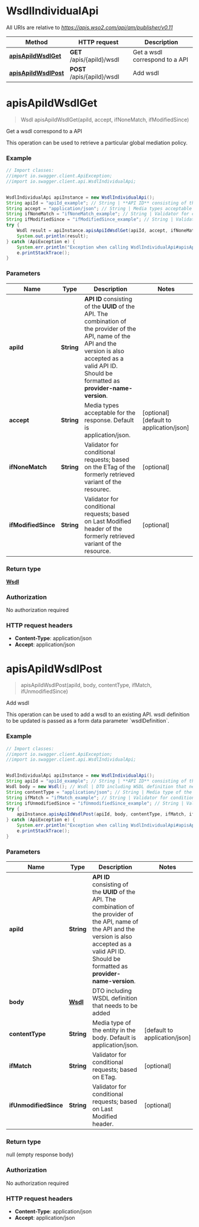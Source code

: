 # WsdlIndividualApi

All URIs are relative to *https://apis.wso2.com/api/am/publisher/v0.11*

Method | HTTP request | Description
------------- | ------------- | -------------
[**apisApiIdWsdlGet**](WsdlIndividualApi.md#apisApiIdWsdlGet) | **GET** /apis/{apiId}/wsdl | Get a wsdl correspond to a API
[**apisApiIdWsdlPost**](WsdlIndividualApi.md#apisApiIdWsdlPost) | **POST** /apis/{apiId}/wsdl | Add wsdl


<a name="apisApiIdWsdlGet"></a>
# **apisApiIdWsdlGet**
> Wsdl apisApiIdWsdlGet(apiId, accept, ifNoneMatch, ifModifiedSince)

Get a wsdl correspond to a API

This operation can be used to retrieve a particular global mediation policy. 

### Example
```java
// Import classes:
//import io.swagger.client.ApiException;
//import io.swagger.client.api.WsdlIndividualApi;


WsdlIndividualApi apiInstance = new WsdlIndividualApi();
String apiId = "apiId_example"; // String | **API ID** consisting of the **UUID** of the API. The combination of the provider of the API, name of the API and the version is also accepted as a valid API ID. Should be formatted as **provider-name-version**. 
String accept = "application/json"; // String | Media types acceptable for the response. Default is application/json. 
String ifNoneMatch = "ifNoneMatch_example"; // String | Validator for conditional requests; based on the ETag of the formerly retrieved variant of the resourec. 
String ifModifiedSince = "ifModifiedSince_example"; // String | Validator for conditional requests; based on Last Modified header of the formerly retrieved variant of the resource. 
try {
    Wsdl result = apiInstance.apisApiIdWsdlGet(apiId, accept, ifNoneMatch, ifModifiedSince);
    System.out.println(result);
} catch (ApiException e) {
    System.err.println("Exception when calling WsdlIndividualApi#apisApiIdWsdlGet");
    e.printStackTrace();
}
```

### Parameters

Name | Type | Description  | Notes
------------- | ------------- | ------------- | -------------
 **apiId** | **String**| **API ID** consisting of the **UUID** of the API. The combination of the provider of the API, name of the API and the version is also accepted as a valid API ID. Should be formatted as **provider-name-version**.  |
 **accept** | **String**| Media types acceptable for the response. Default is application/json.  | [optional] [default to application/json]
 **ifNoneMatch** | **String**| Validator for conditional requests; based on the ETag of the formerly retrieved variant of the resourec.  | [optional]
 **ifModifiedSince** | **String**| Validator for conditional requests; based on Last Modified header of the formerly retrieved variant of the resource.  | [optional]

### Return type

[**Wsdl**](Wsdl.md)

### Authorization

No authorization required

### HTTP request headers

 - **Content-Type**: application/json
 - **Accept**: application/json

<a name="apisApiIdWsdlPost"></a>
# **apisApiIdWsdlPost**
> apisApiIdWsdlPost(apiId, body, contentType, ifMatch, ifUnmodifiedSince)

Add wsdl

This operation can be used to add a wsdl to an existing API. wsdl definition to be updated is passed as a form data parameter &#x60;wsdlDefinition&#x60;. 

### Example
```java
// Import classes:
//import io.swagger.client.ApiException;
//import io.swagger.client.api.WsdlIndividualApi;


WsdlIndividualApi apiInstance = new WsdlIndividualApi();
String apiId = "apiId_example"; // String | **API ID** consisting of the **UUID** of the API. The combination of the provider of the API, name of the API and the version is also accepted as a valid API ID. Should be formatted as **provider-name-version**. 
Wsdl body = new Wsdl(); // Wsdl | DTO including WSDL definition that needs to be added 
String contentType = "application/json"; // String | Media type of the entity in the body. Default is application/json. 
String ifMatch = "ifMatch_example"; // String | Validator for conditional requests; based on ETag. 
String ifUnmodifiedSince = "ifUnmodifiedSince_example"; // String | Validator for conditional requests; based on Last Modified header. 
try {
    apiInstance.apisApiIdWsdlPost(apiId, body, contentType, ifMatch, ifUnmodifiedSince);
} catch (ApiException e) {
    System.err.println("Exception when calling WsdlIndividualApi#apisApiIdWsdlPost");
    e.printStackTrace();
}
```

### Parameters

Name | Type | Description  | Notes
------------- | ------------- | ------------- | -------------
 **apiId** | **String**| **API ID** consisting of the **UUID** of the API. The combination of the provider of the API, name of the API and the version is also accepted as a valid API ID. Should be formatted as **provider-name-version**.  |
 **body** | [**Wsdl**](Wsdl.md)| DTO including WSDL definition that needs to be added  |
 **contentType** | **String**| Media type of the entity in the body. Default is application/json.  | [default to application/json]
 **ifMatch** | **String**| Validator for conditional requests; based on ETag.  | [optional]
 **ifUnmodifiedSince** | **String**| Validator for conditional requests; based on Last Modified header.  | [optional]

### Return type

null (empty response body)

### Authorization

No authorization required

### HTTP request headers

 - **Content-Type**: application/json
 - **Accept**: application/json

